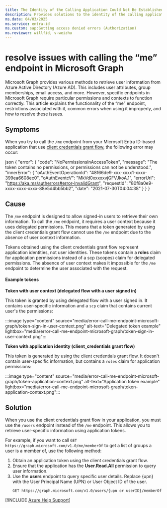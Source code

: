 ```yaml
---
title: The Identity of the Calling Application Could Not Be Established
description: Provides solutions to the identity of the calling application could not be established error when using Microsoft Graph.
ms.date: 04/03/2025
ms.service: entra-id
ms.custom: sap:Getting access denied errors (Authorization)
ms.reviewer: willfid, v-weizhu
---
```

# resolve issues with calling the “me” endpoint in Microsoft Graph

Microsoft Graph provides various methods to retrieve user information from Azure Active Directory (Azure AD). This includes user attributes, group memberships, email access, and more. However, specific endpoints in Microsoft Graph require particular permissions and contexts to function correctly. This article explains the functionality of the “me” endpoint, restrictions associated with it, common errors when using it improperly, and how to resolve these issues.

## Symptoms

When you try to call the `/me` endpoint from your Microsoft Entra ID-based application that use [client credentials grant flow](/entra/identity-platform/v2-oauth2-client-creds-grant-flow), the following error may occur:

json
{
"error": {
"code": "NoPermissionsInAccessToken",
"message": "The token contains no permissions, or permissions can not be understood.",
"innerError": {
"oAuthEventOperationId": "48f66de9-xxx-xxxx1-xxxx-399ea6608ec0",
"oAuthEventcV": "MkVd0xxxxxvjGFVJkoA.1",
"errorUrl": "https://aka.ms/autherrors#error-InvalidGrant",
"requestId": "80f8a0e9-xxxx-xxxx-xxxx-88e5d4bb5bb2",
"date": "2021-07-30T04:04:38"
}
}
}

## Cause

The `/me` endpoint is designed to allow signed-in users to retrieve their own information. To call the `/me` endpoint, it requires a user context because it uses delegated permissions. This means that a token generated by using the client credentials grant flow cannot use the `/me` endpoint due to the absence of user context information.

Tokens obtained using the client credentials grant flow represent application identities, not user identities. These tokens contain a **roles** claim for application permissions instead of a scp (scopes) claim for delegated permissions. The absence of user context makes it impossible for the `/me` endpoint to determine the user associated with the request.

#### Example tokens

**Token with user context (delegated flow with a user signed in)**

This token is granted by using delegated flow with a user signed in. It contains user-specific information and a `scp` claim that contains current user's the permissions:

:::image type="content" source="media/error-call-me-endpoint-microsoft-graph/token-sign-in-user-context.png" alt-text="Delegated token example" lightbox="media/error-call-me-endpoint-microsoft-graph/token-sign-in-user-context.png":::

**Token with application identity (client_credentials grant flow)**

This token is generated by using the client credentials grant flow. It doesn't contain user-specific information, but contains a `roles` claim for application permissions:

:::image type="content" source="media/error-call-me-endpoint-microsoft-graph/token-application-context.png" alt-text="Application token example" lightbox="media/error-call-me-endpoint-microsoft-graph/token-application-context.png":::

## Solution

When you use the client credentials grant flow in your application, you must use the `/users` endpoint instead of the `/me` endpoint. This allows you to retrieve user-specific information using application tokens.

For example, if you want to call `GET https://graph.microsoft.com/v1.0/me/memberOf` to get a list of groups a user is a member of, use the following method:

1. Obtain an application token using the client credentials grant flow.
2. Ensure that the application has the **User.Read.All** permission to query user information.
3. Use the **users** endpoint to query specific user details. Replace {upn} with the User Principal Name (UPN) or User Object ID of the user.
    ```
    GET https://graph.microsoft.com/v1.0/users/{upn or userID}/memberOf
    ```
[!INCLUDE [Azure Help Support](../../../includes/azure-help-support.md)]